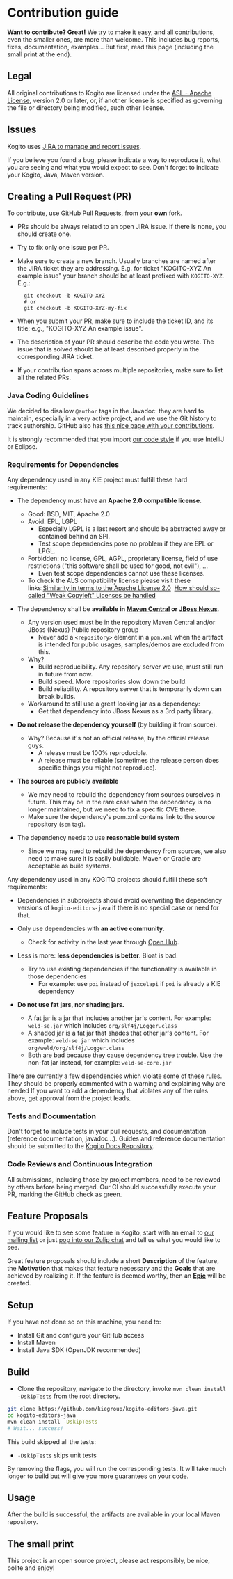 # Contribution guide

**Want to contribute? Great!**
We try to make it easy, and all contributions, even the smaller ones, are more than welcome.
This includes bug reports, fixes, documentation, examples...
But first, read this page (including the small print at the end).

## Legal

All original contributions to Kogito are licensed under the
[ASL - Apache License](https://www.apache.org/licenses/LICENSE-2.0),
version 2.0 or later, or, if another license is specified as governing the file or directory being
modified, such other license.

## Issues

Kogito uses [JIRA to manage and report issues](https://issues.redhat.com/projects/KOGITO/).

If you believe you found a bug, please indicate a way to reproduce it, what you are seeing and what you would expect to see. Don't forget to indicate your Kogito, Java, Maven version.

## Creating a Pull Request (PR)

To contribute, use GitHub Pull Requests, from your **own** fork.

- PRs should be always related to an open JIRA issue. If there is none, you should create one.
- Try to fix only one issue per PR.
- Make sure to create a new branch. Usually branches are named after the JIRA ticket they are addressing. E.g. for ticket "KOGITO-XYZ An example issue" your branch should be at least prefixed with `KOGITO-XYZ`. E.g.:

        git checkout -b KOGITO-XYZ
        # or
        git checkout -b KOGITO-XYZ-my-fix

- When you submit your PR, make sure to include the ticket ID, and its title; e.g., "KOGITO-XYZ An example issue".
- The description of your PR should describe the code you wrote. The issue that is solved should be at least described properly in the corresponding JIRA ticket.
- If your contribution spans across multiple repositories, make sure to list all the related PRs.

### Java Coding Guidelines

We decided to disallow `@author` tags in the Javadoc: they are hard to maintain, especially in a very active project, and we use the Git history to track authorship. GitHub also has [this nice page with your contributions](https://github.com/kiegroup/kogito-editors-java/graphs/contributors).

It is strongly recommended that you import [our code style](https://github.com/kiegroup/droolsjbpm-build-bootstrap/tree/main/ide-configuration) if you use IntelliJ or Eclipse.

### Requirements for Dependencies

Any dependency used in any KIE project must fulfill these hard requirements:

- The dependency must have **an Apache 2.0 compatible license**.

  - Good: BSD, MIT, Apache 2.0
  - Avoid: EPL, LGPL
    - Especially LGPL is a last resort and should be abstracted away or contained behind an SPI.
    - Test scope dependencies pose no problem if they are EPL or LPGL.
  - Forbidden: no license, GPL, AGPL, proprietary license, field of use restrictions ("this software shall be used for good, not evil"), ...
    - Even test scope dependencies cannot use these licenses.
  - To check the ALS compatibility license please visit these links:[Similarity in terms to the Apache License 2.0](http://www.apache.org/legal/resolved.html#category-a)&nbsp;
    [How should so-called "Weak Copyleft" Licenses be handled](http://www.apache.org/legal/resolved.html#category-b)

- The dependency shall be **available in [Maven Central](http://search.maven.org/) or [JBoss Nexus](https://repository.jboss.org/nexus)**.

  - Any version used must be in the repository Maven Central and/or JBoss (Nexus) Public repository group
    - Never add a `<repository>` element in a `pom.xml` when the artifact is intended for public usages, samples/demos are excluded from this.
  - Why?
    - Build reproducibility. Any repository server we use, must still run in future from now.
    - Build speed. More repositories slow down the build.
    - Build reliability. A repository server that is temporarily down can break builds.
  - Workaround to still use a great looking jar as a dependency:
    - Get that dependency into JBoss Nexus as a 3rd party library.

- **Do not release the dependency yourself** (by building it from source).

  - Why? Because it's not an official release, by the official release guys.
    - A release must be 100% reproducible.
    - A release must be reliable (sometimes the release person does specific things you might not reproduce).

- **The sources are publicly available**

  - We may need to rebuild the dependency from sources ourselves in future. This may be in the rare case when
    the dependency is no longer maintained, but we need to fix a specific CVE there.
  - Make sure the dependency's pom.xml contains link to the source repository (`scm` tag).

- The dependency needs to use **reasonable build system**
  - Since we may need to rebuild the dependency from sources, we also need to make sure it is easily buildable.
    Maven or Gradle are acceptable as build systems.

Any dependency used in any KOGITO projects should fulfill these soft requirements:

- Dependencies in subprojects should avoid overwriting the dependency versions of `kogito-editors-java` if there is no special case or need for that.

- Only use dependencies with **an active community**.

  - Check for activity in the last year through [Open Hub](https://www.openhub.net).

- Less is more: **less dependencies is better**. Bloat is bad.

  - Try to use existing dependencies if the functionality is available in those dependencies
    - For example: use `poi` instead of `jexcelapi` if `poi` is already a KIE dependency

- **Do not use fat jars, nor shading jars.**
  - A fat jar is a jar that includes another jar's content. For example: `weld-se.jar` which includes `org/slf4j/Logger.class`
  - A shaded jar is a fat jar that shades that other jar's content. For example: `weld-se.jar` which includes `org/weld/org/slf4j/Logger.class`
  - Both are bad because they cause dependency tree trouble. Use the non-fat jar instead, for example: `weld-se-core.jar`

There are currently a few dependencies which violate some of these rules. They should be properly commented with a
warning and explaining why are needed
If you want to add a dependency that violates any of the rules above, get approval from the project leads.

### Tests and Documentation

Don't forget to include tests in your pull requests, and documentation (reference documentation, javadoc...). Guides and reference documentation should be submitted to the [Kogito Docs Repository](https://github.com/kiegroup/kie-docs/tree/master-kogito).

### Code Reviews and Continuous Integration

All submissions, including those by project members, need to be reviewed by others before being merged. Our CI should successfully execute your PR, marking the GitHub check as green.

## Feature Proposals

If you would like to see some feature in Kogito, start with an email to [our mailing list](https://groups.google.com/forum/#!forum/kogito-development) or just [pop into our Zulip chat](https://kie.zulipchat.com/) and tell us what you would like to see.

Great feature proposals should include a short **Description** of the feature, the **Motivation** that makes that feature necessary and the **Goals** that are achieved by realizing it. If the feature is deemed worthy, then an [**Epic**](https://issues.redhat.com/issues/?filter=12347334) will be created.

## Setup

If you have not done so on this machine, you need to:

- Install Git and configure your GitHub access
- Install Maven
- Install Java SDK (OpenJDK recommended)

## Build

- Clone the repository, navigate to the directory, invoke `mvn clean install -DskipTests` from the root directory.

```bash
git clone https://github.com/kiegroup/kogito-editors-java.git
cd kogito-editors-java
mvn clean install -DskipTests
# Wait... success!
```

This build skipped all the tests:

- `-DskipTests` skips unit tests

By removing the flags, you will run the corresponding tests.
It will take much longer to build but will give you more guarantees on your code.

## Usage

After the build is successful, the artifacts are available in your local Maven repository.

## The small print

This project is an open source project, please act responsibly, be nice, polite and enjoy!
